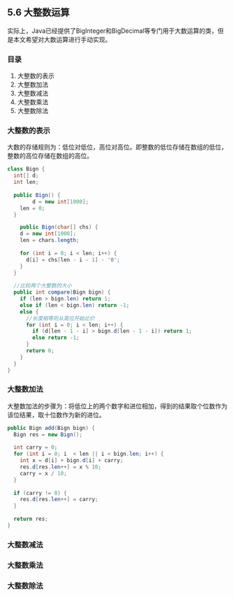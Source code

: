 ## 5.6 大整数运算

实际上，Java已经提供了BigInteger和BigDecimal等专门用于大数运算的类，但是本文希望对大数运算进行手动实现。

### 目录

1. 大整数的表示
2. 大整数加法
3. 大整数减法
4. 大整数乘法
5. 大整数除法



### 大整数的表示

大数的存储规则为：低位对低位，高位对高位。即整数的低位存储在数组的低位，整数的高位存储在数组的高位。

```java
class Bign {
  int[] d;
  int len;
  
  public Bign() {
		d = new int[1000];
    len = 0;
  }

	public Bign(char[] chs) {
    d = new int[1000];
    len = chars.length;
    
    for (int i = 0; i < len; i++) {
      d[i] = chs[len - i - 1] - '0';
    }
  }
  
  //比较两个大整数的大小
  public int compare(Bign bign) {
    if (len > bign.len) return 1;
    else if (len < bign.len) return -1;
    else {
      //长度相等则从高位开始比价
      for (int i = 0; i < len; i++) {
        if (d[len - 1 - i] > bign.d[len - 1 - i]) return 1;
        else return -1;
      }
      return 0;
    }
  }
}
```



### 大整数加法

大整数加法的步骤为：将低位上的两个数字和进位相加，得到的结果取个位数作为该位结果，取十位数作为新的进位。

```java
public Bign add(Bign bign) {
  Bign res = new Bign();
  
  int carry = 0;
  for (int i = 0; i  < len || i < bign.len; i++) {
    int x = d[i] + bign.d[i] + carry;
    res.d[res.len++] = x % 10;
    carry = x / 10;
  }
  
  if (carry != 0) {
    res.d[res.len++] = carry;
  }
  
  return res;
}
```



### 大整数减法



### 大整数乘法



### 大整数除法

